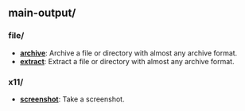 
## main-output/

### file/

* [**archive**](file/archive): Archive a file or directory with almost any archive format.
* [**extract**](file/extract): Extract a file or directory with almost any archive format.

### x11/

* [**screenshot**](x11/screenshot): Take a screenshot.
